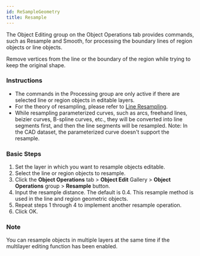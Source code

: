 ```yaml
---
id: ReSampleGeometry
title: Resample
---
```

The Object Editing group on the Object Operations tab provides commands, such as Resample and Smooth, for processing the boundary lines of region objects or line objects.

Remove vertices from the line or the boundary of the region while trying to keep the original shape.

### Instructions

* The commands in the Processing group are only active if there are selected line or region objects in editable layers.
* For the theory of resampling, please refer to [Line Resampling](ReSampleIntro).
* While resampling parameterized curves, such as arcs, freehand lines, beizier curves, B-spline curves, etc., they will be converted into line segments first, and then the line segments will be resampled. Note: In the CAD dataset, the parameterized curve doesn't support the resample.

### Basic Steps

1. Set the layer in which you want to resample objects editable.
2. Select the line or region objects to resample.
3. Click the **Object Operations** tab > **Object Edit** Gallery > **Object Operations** group > **Resample** button.
4. Input the resample distance. The default is 0.4. This resample method is used in the line and region geometric objects.
5. Repeat steps 1 through 4 to implement another resample operation.
6. Click OK.

### Note

You can resample objects in multiple layers at the same time if the multilayer editing function has been enabled.

